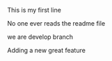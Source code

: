 This is my first line

No one ever reads the readme file

we are develop branch

Adding a new great feature
